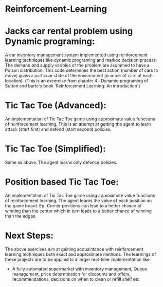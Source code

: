 # Reinforcement-Learning


# Jacks car rental problem using Dynamic programing: 
A car inventory management system implemented using reinforcement learning techniques like dynamic programing and markoc decision process. The demand and supply varibles of the problem are asummed to have a Poison distribution. This code determines the best action (number of cars to move) given a particuar state of the enviornment (number of cars at each location). (This is an excercise from chapter 4 : Dynamic programing of Sutton and barto's book 'Reinforcement Learning: An introduction')

# Tic Tac Toe (Advanced): 
An implementation of Tic Tac Toe game using approximate value functions of reinforcement learning. This is an attempt at getting the agent to learn attack (start first) and defend (start second) policies. 


# Tic Tac Toe (Simplified): 
Same as above. The agent learns only defence policies.

# Position based Tic Tac Toe: 
An implementation of Tic Tac Toe game using approximate value functions of reinforcement learning. The agent learns the value of each position on the game board. Eg: Corner positions can lead to a better chance of winning than the center which in turn leads to a better chance of winning than the edges. 

# Next Steps: 
The above exercises aim at gaining acquaintance with reinforcement learning techniques both exact and approximate methods. The learnings of these projects are to be applied to a larger real-time implementation like:
- A fully automated supermarket with inventory management, Queue management, price determination for discounts and offers, recommendations, decisions on when to clean or refill shelf etc 
